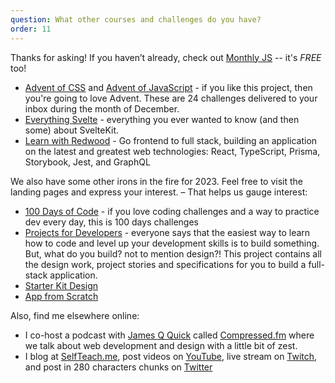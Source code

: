 ```yaml
---
question: What other courses and challenges do you have?
order: 11
---
```


Thanks for asking! If you haven’t already, check out [Monthly JS](https://monthlyjs.com) -- it's _FREE_ too!

- [Advent of CSS](https://adventofcss.com) and [Advent of JavaScript](https://adventofjs.com) - if you like this project, then you're going to love Advent. These are 24 challenges delivered to your inbox during the month of December.
- [Everything Svelte](https://everythingsvelte.com) - everything you ever wanted to know (and then some) about SvelteKit.
- [Learn with Redwood](https://learnwithredwood.com) - Go frontend to full stack, building an application on the latest and greatest web technologies: React, TypeScript, Prisma, Storybook, Jest, and GraphQL

We also have some other irons in the fire for 2023. Feel free to visit the landing pages and express your interest. – That helps us gauge interest:

- [100 Days of Code](https://100daysofcode.dev) - if you love coding challenges and a way to practice dev every day, this is 100 days challenges
- [Projects for Developers](https://projectsfordev.com) - everyone says that the easiest way to learn how to code and level up your development skills is to build something. But, what do you build? not to mention design?! This project contains all the design work, project stories and specifications for you to build a full-stack application.
- [Starter Kit Design](https://starterkit.design)
- [App from Scratch](http://appfromscratch.academy)

Also, find me elsewhere online:

- I co-host a podcast with [James Q Quick](https://jamesqquick.com) called [Compressed.fm](https://compressed.fm) where we talk about web development and design with a little bit of zest.
- I blog at [SelfTeach.me](https://selfteach.me), post videos on [YouTube](https://youtube.com), live stream on [Twitch](https://twitch.tv/selfteachme), and post in 280 characters chunks on [Twitter](https://twitter.com/selfteachme)
